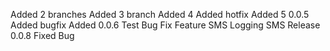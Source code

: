 Added 2 branches
Added 3 branch
Added 4
Added hotfix
Added 5
0.0.5
Added bugfix
Added 0.0.6
Test Bug Fix
Feature SMS Logging
SMS Release 0.0.8
Fixed Bug
